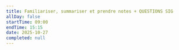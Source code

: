 ```yaml
---
title: Familiariser, summariser et prendre notes + QUESTIONS SIG
allDay: false
startTime: 09:00
endTime: 15:15
date: 2025-10-27
completed: null
---
```

